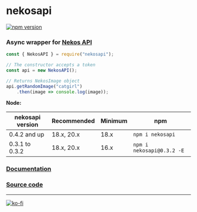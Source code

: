 # nekosapi
[![npm version](https://badge.fury.io/js/nekosapi.svg)](https://badge.fury.io/js/nekosapi)

### Async wrapper for [Nekos API](https://nekos.nekidev.com/)

```js
const { NekosAPI } = require("nekosapi");

// The constructor accepts a token
const api = new NekosAPI();

// Returns NekosImage object
api.getRandomImage("catgirl")
    .then(image => console.log(image));
```
**Node:**

| nekosapi version | Recommended | Minimum | npm                       |
|------------------|-------------|---------|---------------------------|
| 0.4.2 and up     | 18.x, 20.x  | 18.x    | `npm i nekosapi`          |
| 0.3.1 to 0.3.2   | 18.x, 20.x  | 16.x    | `npm i nekosapi@0.3.2 -E` |


### [Documentation](https://nekosapi.com/docs/libraries/javascript)

### [Source code](https://github.com/cataclym/nekosapi)

---

[![ko-fi](https://ko-fi.com/img/githubbutton_sm.svg)](https://ko-fi.com/C0C3IJV8A)
